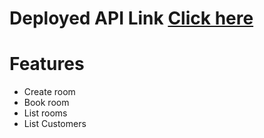 # Deployed API Link [Click here](https://node-hallbooking-api.herokuapp.com/)


# Features

- Create room
- Book room
- List rooms
- List Customers
